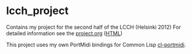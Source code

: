 lcch_project
============

Contains my project for the second half of the LCCH (Helsinki 2012)
For detailed information see the [project.org](https://github.com/chfin/lcch_project/blob/master/project.org) ([HTML](http://htmlpreview.github.com/?https://github.com/chfin/lcch_project/blob/master/project.html))

This project uses my own PortMidi bindings for Common Lisp [cl-portmidi](https://github.com/chfin/cl-portmidi).